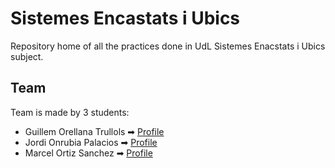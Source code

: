 # Sistemes Encastats i Ubics
Repository home of all the practices done in UdL Sistemes Enacstats i Ubics subject.

## Team
Team is made by 3 students:

 - Guillem Orellana Trullols ➡ [Profile](https://github.com/Guillem96)
 - Jordi Onrubia Palacios ➡ [Profile](https://github.com/JordiROP)
 - Marcel Ortiz Sanchez ➡ [Profile](https://github.com/Mrcel97)
